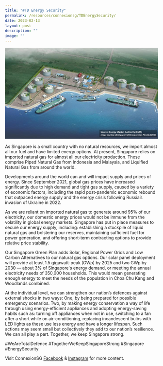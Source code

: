 ```yaml
---
title: "#TD Energy Security"
permalink: /resources/connexionsg/TDEnergySecurity/
date: 2023-02-13
layout: post
description: ""
image: ""
---
```

![](/images/connexionsg/2023/Energy%20Security.png)

As Singapore is a small country with no natural resources, we import almost all our fuel and have limited energy options. At present, Singapore relies on imported natural gas for almost all our electricity production. These comprise Piped Natural Gas from Indonesia and Malaysia, and Liquified Natural Gas from around the world.

Developments around the world can and will impact supply and prices of energy. Since September 2021, global gas prices have increased significantly due to high demand and tight gas supply, caused by a variety of economic factors, including the rapid post-pandemic economic rebound that outpaced energy supply and the energy crisis following Russia’s invasion of Ukraine in 2022.

As we are reliant on imported natural gas to generate around 95% of our electricity, our domestic energy prices would not be immune from the volatility in global energy markets. Singapore has put in place measures to secure our energy supply, including: establishing a stockpile of liquid natural gas and bolstering our reserves, maintaining sufficient fuel for power generation, and offering short-term contracting options to provide relative price stability.

Our Singapore Green Plan adds Solar, Regional Power Grids and Low Carbon Alternatives to our natural gas options. Our solar panel deployment will provide at least 1.5 gigawatt-peak (GWp) by 2025 and two GWp by 2030 — about 3% of Singapore's energy demand, or meeting the annual electricity needs of 350,000 households. This would mean generating enough energy to meet the needs of the population in Choa Chu Kang and Woodlands combined.

At the individual level, we can strengthen our nation’s defences against external shocks in two ways: One, by being prepared for possible emergency scenarios. Two, by making energy conservation a way of life through using energy-efficient appliances and adopting energy-saving habits such as: turning off appliances when not in use, switching to a fan after a short while on air-conditioning, replacing incandescent bulbs with LED lights as these use less energy and have a longer lifespan. Such actions may seem small but collectively they add to our nation’s resilience. We can all play a part. Together, we keep Singapore strong.

#WeAreTotalDefence #TogetherWeKeepSingaporeStrong #Singapore #EnergySecurity

Visit ConnexionSG [Facebook](https://www.facebook.com/ConnexionSG) & [Instagram](https://www.instagram.com/connexionsg/) for more content.